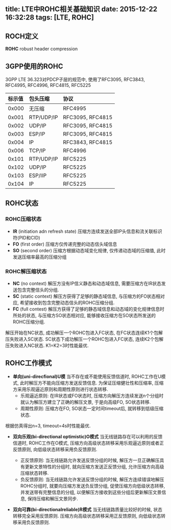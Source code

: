 title: LTE中ROHC相关基础知识
date: 2015-12-22 16:32:28
tags: [LTE, ROHC]
---


## ROCH定义
**ROHC** robust header compression

<!--more-->
 
## 3GPP使用的ROHC
3GPP LTE 36.323对PDCP子层的规范中, 使用了RFC3095, RFC3843, RFC4995, RFC4996, RFC4815, RFC5225
 
| 标示值 | 包头压缩   | 协议             |
| :--    | :--        | :--              |
| 0x000  | 无压缩     | RFC4995          |
| 0x001  | RTP/UDP/IP | RFC3095, RFC4815 |
| 0x002  | UDP/IP     | RFC3095, RFC4815 |
| 0x003  | ESP/IP     | RFC3095, RFC4815 |
| 0x004  | IP         | RFC3843, RFC4815 |
| 0x006  | TCP/IP     | RFC4996          |
| 0x101  | RTP/UDP/IP | RFC5225          |
| 0x102  | UDP/IP     | RFC5225          |
| 0x103  | ESP/IIP    | RFC5225          |
| 0x104  | IP         | RFC5225          |
 
 
## ROHC状态
### ROHC压缩状态
* **IR** (initiation adn refresh state)
压缩方连续发送全部IP头信息和流关联标识符(PID和CID)
* **FO** (first order)
压缩方仅传递完整的动态信头域信息
* **SO** (second order)
压缩方根据动态域变化规律, 仅传递动态域的压缩值, 此时发送压缩率最高的压缩分组
 
### ROHC解压缩状态
* **NC** (no context)
解压方没有IP信义静态和动态域信息, 需要压缩方在IR状态发送包含完整信头的分组.
* **SC** (static context)
解压方获得了足够的静态域信息, 与压缩方的FO状态相对应, 希望接收到包含完整动态信头的ROHC压缩分组.
* **FC** (full contest)
解压方获得了足够的静态域信息和动态域的变化规律信息时所处的状态, 与压缩方SO状态相对应, 能够接收压缩方在SO状态所发送的ROHC压缩分组.
 
解压开始在NC状态, 成功解压一个ROHC包进入FC状态, 在FC状态连续K1个包解压失败进入SC状态.  SC状态下成功解压一个ROHC包进入FC状态, 连续K2个包解压失败进入NC状态.  K1=K2=3时性能最优.
 
## ROHC工作模式
* **单向(uni-direcfional)U模**
当不存在或不能使用反馈信道时, ROHC工作在U模式, 此时解压方不能向压缩方发送反馈信息. 为保证压缩健壮性和压缩率, 压缩方采用乐观逼近原则和周期性原则进行状态转移.
    * 乐观逼近原则: 在IR状态或FO状态时, 压缩方向解压方连续发送n个分组时就认为解压方建立了正确的解压文景, 于是向高级FO, SO状态转移.
    * 周期性原则: 压缩方在FO, SO状态一定时间timeout后, 就转移到低级压缩状态.
 
根据仿真得出n=3, timeout=4s时性能最优.
 
* **双向乐观(bi-directional optimistic)O模式**
当无线链路存在可以利用的反馈信道时, ROHC工作在O模式, 压缩方向高级状态转移采用乐观逼近原则或者正反馈原则, 向低级状态转移采用负反馈原则.
    * 正反馈原则: 当无线链路允许发送反馈分组的时候, 解压方一旦正确解压具有更新文景特性的分组时, 就向压缩方发送正反馈分组, 允许压缩方向高级压缩状态转移.
    * 负反馈原则: 当无线链路允许发送反馈分组的时候, 解压方连续错误地解压ROHC分组时, 就要向压缩方发送负反馈分组, 促使压缩方向低级状态转移, 并发送带有完整信息的分组, 以便解压方接收到这些分组后更新解压文景信息, 保持压缩和解压文景同步.
 
* **双向可靠(bi-directionalreliable)R模式**
当无线链路质量比较好的时候, 状态转移完全采用反馈原则. 压缩方向高级状态转移采用正反馈原则, 向低级状态转移采用负反馈原则.
